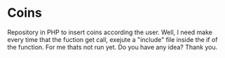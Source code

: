 # Coins
Repository in PHP to insert coins according the user.
Well, I need make every time that the fuction get call, exejute a "include" file inside the if of the function. For me thats not run yet. Do you have any idea? Thank you.
